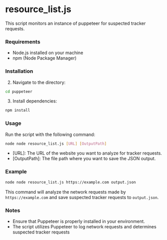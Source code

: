 # resource_list.js

This script monitors an instance of puppeteer for suspected tracker requests.

### Requirements

- Node.js installed on your machine
- npm (Node Package Manager)

### Installation

2. Navigate to the directory:

```bash
cd puppeteer
```

3. Install dependencies:

```bash
npm install
```

### Usage

Run the script with the following command:

```bash
node node resource_list.js [URL] [OutputPath]
```

- [URL]: The URL of the website you want to analyze for tracker requests.
- [OutputPath]: The file path where you want to save the JSON output.

### Example

```bash
node node resource_list.js https://example.com output.json
```

This command will analyze the network requests made by `https://example.com` and save suspected tracker requests to `output.json`.

### Notes

- Ensure that Puppeteer is properly installed in your environment.
- The script utilizes Puppeteer to log network requests and determines suspected tracker requests
